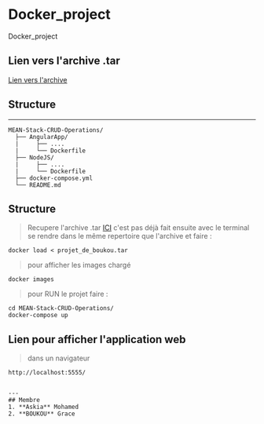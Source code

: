 # Docker_project
Docker_project

## Lien vers l'archive .tar

[Lien vers l'archive](https://www.google.com)

## Structure
---
```
MEAN-Stack-CRUD-Operations/
  ├── AngularApp/
  |     ├── ....
  |     └── Dockerfile
  ├── NodeJS/
  |     ├── ....
  |     └── Dockerfile
  ├── docker-compose.yml
  └── README.md
```

## Structure
> Recupere l'archive .tar [ICI](https://www.google.com) c'est pas déjà fait
> ensuite avec le terminal se rendre dans le même repertoire que l'archive et faire :
```
docker load < projet_de_boukou.tar
```
> pour afficher les images chargé
```
docker images
```
> pour RUN le projet faire :
```
cd MEAN-Stack-CRUD-Operations/
docker-compose up
```

## Lien pour afficher l'application web
> dans un navigateur
```
http://localhost:5555/


---
## Membre 
1. **Askia** Mohamed
2. **BOUKOU** Grace
